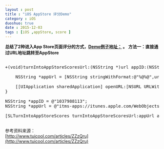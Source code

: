 ```yaml
---
layout : post
title : "iOS AppStore 评分Demo"
category : iOS
duoshuo: true
date : 2015-12-03
tags : [iOS ,appStore, score ]
---
```


**总结了2种进入App Store页面评分的方式，[Demo例子地址：](http://www.tuicool.com/articles/ZZzQru) 。**
**方法一：直接通过URL地址跳转至AppStore**

<pre class="brush: oc;  ">

+(void)turnIntoAppStoreScoresUrl:(NSString *)url appID:(NSString *)ID{
    
    NSString *appUrl = [NSString stringWithFormat:@"%@%@",url,ID];
    
    [[UIApplication sharedApplication] openURL:[NSURL URLWithString:appUrl]];
}

NSString *appID = @"1037988113";
NSString *appUrl = @"itms-apps://itunes.apple.com/WebObjects/MZStore.woa/wa/viewContentsUserReviews?type=Purple+Software&id=";
   
[SLTurnIntoAppStoreScores turnIntoAppStoreScoresUrl:appUrl appID:appID];

</pre>




参考资料来源：   
[http://www.tuicool.com/articles/ZZzQru](http://www.tuicool.com/articles/ZZzQru)   
